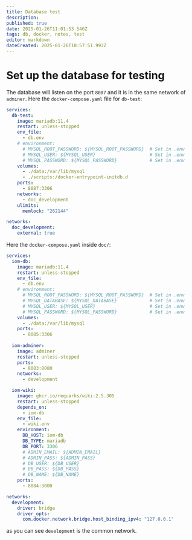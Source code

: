 ```yaml
---
title: Database test
description: 
published: true
date: 2025-01-26T11:01:53.546Z
tags: db, docker, notes, test
editor: markdown
dateCreated: 2025-01-26T10:57:51.993Z
---
```


# Set up the database for testing
The database will listen on the port `8087` and it is in the same network of `adminer`.
Here the `docker-compose.yaml` file for `db-test`:
``` yaml
services:
  db-test:
    image: mariadb:11.4
    restart: unless-stopped
    env_file:
      - db.env
    # environment:
      # MYSQL_ROOT_PASSWORD: ${MYSQL_ROOT_PASSWORD}  # Set in .env
      # MYSQL_USER: ${MYSQL_USER}                    # Set in .env
      # MYSQL_PASSWORD: ${MYSQL_PASSWORD}            # Set in .env
    volumes:
      - ./data:/var/lib/mysql
      - ./scripts:/docker-entrypoint-initdb.d
    ports:
      - 8087:3306
    networks:
      - doc_development
    ulimits:
      memlock: "262144"

networks:
  doc_development:
    external: true
```

Here the `docker-compose.yaml` inside `doc/`:
``` yaml
services:
  iom-db:
    image: mariadb:11.4
    restart: unless-stopped
    env_file:
      - db.env
    # environment:
      # MYSQL_ROOT_PASSWORD: ${MYSQL_ROOT_PASSWORD}  # Set in .env
      # MYSQL_DATABASE: ${MYSQL_DATABASE}            # Set in .env
      # MYSQL_USER: ${MYSQL_USER}                    # Set in .env
      # MYSQL_PASSWORD: ${MYSQL_PASSWORD}            # Set in .env
    volumes:
      - ./data:/var/lib/mysql
    ports:
      - 8085:3306
      
  iom-adminer:
    image: adminer
    restart: unless-stopped
    ports:
      - 8083:8080
    networks:
      - development

  iom-wiki:
    image: ghcr.io/requarks/wiki:2.5.305
    restart: unless-stopped
    depends_on:
      - iom-db
    env_file:
      - wiki.env
    environment:
      DB_HOST: iom-db
      DB_TYPE: mariadb
      DB_PORT: 3306
      # ADMIN_EMAIL: ${ADMIN_EMAIL}
      # ADMIN_PASS: ${ADMIN_PASS}
      # DB_USER: ${DB_USER}
      # DB_PASS: ${DB_PASS}
      # DB_NAME: ${DB_NAME}
    ports:
      - 8084:3000

networks:
  development:
    driver: bridge
    driver_opts:
      com.docker.network.bridge.host_binding_ipv4: "127.0.0.1"

```

as you can see `development` is the common network.